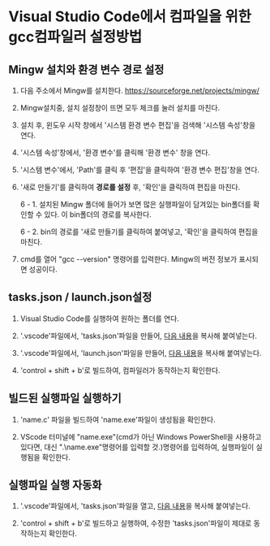 # Visual Studio Code에서 컴파일을 위한 gcc컴파일러 설정방법

## Mingw 설치와 환경 변수 경로 설정

1. 다음 주소에서 Mingw를 설치한다.
https://sourceforge.net/projects/mingw/

2. Mingw설치중, 설치 설정창이 뜨면 모두 체크를 눌러 설치를 마친다.

3. 설치 후, 윈도우 시작 창에서 '시스템 환경 변수 편집'을 검색해 '시스템 속성'창을 연다.

4. '시스템 속성'창에서, '환경 변수'를 클릭해 '환경 변수' 창을 연다.

5. '시스템 변수'에서, 'Path'를 클릭 후 '편집'을 클릭하여 '환경 변수 편집'창을 연다.

6. '새로 만들기'를 클릭하여 **경로를 설정** 후, '확인'을 클릭하여 편집을 마친다.

   6 - 1. 설치된 Mingw 폴더에 들어가 보면 많은 실행파일이 담겨있는 bin폴더를 확인할 수 있다. 이 bin폴더의 경로를 복사한다. 

   6 - 2. bin의 경로를 '새로 만들기를 클릭하여 붙여넣고, '확인'을 클릭하여 편집을 마친다. 

7. cmd를 열어 "gcc --version" 명령어를 입력한다. Mingw의 버전 정보가 표시되면 성공이다.


## tasks.json / launch.json설정

1. Visual Studio Code를 실행하여 원하는 폴더를 연다.

2. '.vscode'파일에서, 'tasks.json'파일을 만들어, [다음 내용](https://github.com/BaeGakKyeong/setting-gcc-for-VScode/blob/main/tasks.json, "tasks.json")을 복사해 붙여넣는다.

3. '.vscode'파일에서, 'launch.json'파일을 만들어, [다음 내용](https://github.com/BaeGakKyeong/setting-gcc-for-VScode/blob/main/launch.json, "launch.json")을 복사해 붙여넣는다.

4. 'control + shift + b'로 빌드하여, 컴파일러가 동작하는지 확인한다.


## 빌드된 실행파일 실행하기

1. 'name.c' 파일을 빌드하여 'name.exe'파일이 생성됨을 확인한다.

2. VScode 터미널에 "name.exe"(cmd가 아닌 Windows PowerShell을 사용하고 있다면, 대신 ".\name.exe"명령어를 입력할 것.)명령어를 입력하여, 실행파일이 실행됨을 확인한다.


## 실행파일 실행 자동화

1. '.vscode'파일에서, 'tasks.json'파일을 열고, [다음 내용](https://github.com/BaeGakKyeong/setting-gcc-for-VScode/blob/main/launch(build%20and%20run).json, "tasks(build and run).json")을 복사해 붙여넣는다.

2. 'control + shift + b'로 빌드하고 실행하여, 수정한 'tasks.json'파일이 제대로 동작하는지 확인한다.
